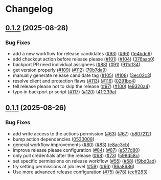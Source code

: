 # Changelog

## [0.1.2](https://github.com/rancher/terraform-provider-file/compare/v0.1.1...v0.1.2) (2025-08-28)


### Bug Fixes

* add a new workflow for release candidates ([#93](https://github.com/rancher/terraform-provider-file/issues/93)) ([#96](https://github.com/rancher/terraform-provider-file/issues/96)) ([fe4bdc6](https://github.com/rancher/terraform-provider-file/commit/fe4bdc6dce3069c1a65098cc4e78732dcadf544f))
* add checkout action before release please ([#101](https://github.com/rancher/terraform-provider-file/issues/101)) ([#104](https://github.com/rancher/terraform-provider-file/issues/104)) ([376aab0](https://github.com/rancher/terraform-provider-file/commit/376aab0bb2988af94db8d894379fdbdee364f2c7))
* backport PR need individual assignees ([#88](https://github.com/rancher/terraform-provider-file/issues/88)) ([#91](https://github.com/rancher/terraform-provider-file/issues/91)) ([911c134](https://github.com/rancher/terraform-provider-file/commit/911c134974b725231b17e1372f4de76b9a414ea5))
* get version properly ([#109](https://github.com/rancher/terraform-provider-file/issues/109)) ([#112](https://github.com/rancher/terraform-provider-file/issues/112)) ([70b7da9](https://github.com/rancher/terraform-provider-file/commit/70b7da9780764fe35c1c6b22001eff1751f185f0))
* manually generate release candidate tag ([#105](https://github.com/rancher/terraform-provider-file/issues/105)) ([#108](https://github.com/rancher/terraform-provider-file/issues/108)) ([3ec02c3](https://github.com/rancher/terraform-provider-file/commit/3ec02c34195e19620e0dea66e69aa0990aafa328))
* resolve client and protection flaws ([#113](https://github.com/rancher/terraform-provider-file/issues/113)) ([#116](https://github.com/rancher/terraform-provider-file/issues/116)) ([0291bc4](https://github.com/rancher/terraform-provider-file/commit/0291bc4c6bb0592e98393d8bf9617935ad568891))
* tell release please not to skip the release ([#97](https://github.com/rancher/terraform-provider-file/issues/97)) ([#100](https://github.com/rancher/terraform-provider-file/issues/100)) ([e9320a4](https://github.com/rancher/terraform-provider-file/commit/e9320a4ddbed9fcabff7ea62cd2820f623408049))
* typo in backport pr script ([#117](https://github.com/rancher/terraform-provider-file/issues/117)) ([#120](https://github.com/rancher/terraform-provider-file/issues/120)) ([41f239a](https://github.com/rancher/terraform-provider-file/commit/41f239af5a4253d3ea211477552d6ceb3842b4ca))

## [0.1.1](https://github.com/rancher/terraform-provider-file/compare/v0.1.0...v0.1.1) (2025-08-26)


### Bug Fixes

* add write access to the actions permission ([#63](https://github.com/rancher/terraform-provider-file/issues/63)) ([#67](https://github.com/rancher/terraform-provider-file/issues/67)) ([b807212](https://github.com/rancher/terraform-provider-file/commit/b8072121885404e163b5b050ebb050ae67748b44))
* bump action dependencies ([0533008](https://github.com/rancher/terraform-provider-file/commit/0533008f61d18a96f9107221c4df260280919a70))
* general workflow improvements ([#80](https://github.com/rancher/terraform-provider-file/issues/80)) ([#83](https://github.com/rancher/terraform-provider-file/issues/83)) ([e8ac3cb](https://github.com/rancher/terraform-provider-file/commit/e8ac3cb57afa769c26050e6b259140a5a0ac90d6))
* improve release please configuration ([#84](https://github.com/rancher/terraform-provider-file/issues/84)) ([#87](https://github.com/rancher/terraform-provider-file/issues/87)) ([e577d80](https://github.com/rancher/terraform-provider-file/commit/e577d807228a4e1a07281a7c2d2ebc213e8f3ffd))
* only pull credentials after the release ([#68](https://github.com/rancher/terraform-provider-file/issues/68)) ([#73](https://github.com/rancher/terraform-provider-file/issues/73)) ([598d58c](https://github.com/rancher/terraform-provider-file/commit/598d58cbc456aa724cb1ba52ed2b96ec83b8872a))
* set specific permissions on release workflow ([#55](https://github.com/rancher/terraform-provider-file/issues/55)) ([#58](https://github.com/rancher/terraform-provider-file/issues/58)) ([f9bd0ad](https://github.com/rancher/terraform-provider-file/commit/f9bd0adf9f45308b9e9a59fccc468b011baa013b))
* try setting permissions at job level ([#59](https://github.com/rancher/terraform-provider-file/issues/59)) ([#66](https://github.com/rancher/terraform-provider-file/issues/66)) ([86a8686](https://github.com/rancher/terraform-provider-file/commit/86a868604604acfdef1dc3062a4afdcd54c48bb8))
* Use more advanced release configuration ([#75](https://github.com/rancher/terraform-provider-file/issues/75)) ([#78](https://github.com/rancher/terraform-provider-file/issues/78)) ([eeff283](https://github.com/rancher/terraform-provider-file/commit/eeff28386f5bf4d51772381a69981bc765c03d02))

